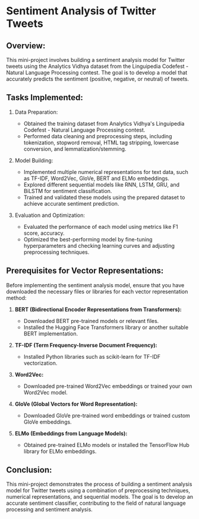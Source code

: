 # Sentiment Analysis of Twitter Tweets

## Overview:
This mini-project involves building a sentiment analysis model for Twitter tweets using the Analytics Vidhya dataset from the Linguipedia Codefest - Natural Language Processing contest. The goal is to develop a model that accurately predicts the sentiment (positive, negative, or neutral) of tweets.

## Tasks Implemented:
1. Data Preparation:
   - Obtained the training dataset from Analytics Vidhya's Linguipedia Codefest - Natural Language Processing contest.
   - Performed data cleaning and preprocessing steps, including tokenization, stopword removal, HTML tag stripping, lowercase conversion, and lemmatization/stemming.

2. Model Building:
   - Implemented multiple numerical representations for text data, such as TF-IDF, Word2Vec, GloVe, BERT and ELMo embeddings.
   - Explored different sequential models like RNN, LSTM, GRU, and BiLSTM for sentiment classification.
   - Trained and validated these models using the prepared dataset to achieve accurate sentiment prediction.

3. Evaluation and Optimization:
   - Evaluated the performance of each model using metrics like F1 score, accuracy.
   - Optimized the best-performing model by fine-tuning hyperparameters and checking learning curves and adjusting preprocessing techniques.


## Prerequisites for Vector Representations:
Before implementing the sentiment analysis model, ensure that you have downloaded the necessary files or libraries for each vector representation method:

1. **BERT (Bidirectional Encoder Representations from Transformers):**
   - Downloaded BERT pre-trained models or relevant files.
   - Installed the Hugging Face Transformers library or another suitable BERT implementation.

2. **TF-IDF (Term Frequency-Inverse Document Frequency):**
   - Installed Python libraries such as scikit-learn for TF-IDF vectorization.

3. **Word2Vec:**
   - Downloaded pre-trained Word2Vec embeddings or trained your own Word2Vec model.

4. **GloVe (Global Vectors for Word Representation):**
   - Downloaded GloVe pre-trained word embeddings or trained custom GloVe embeddings.

5. **ELMo (Embeddings from Language Models):**
   - Obtained pre-trained ELMo models or installed the TensorFlow Hub library for ELMo embeddings.


## Conclusion:
This mini-project demonstrates the process of building a sentiment analysis model for Twitter tweets using a combination of preprocessing techniques, numerical representations, and sequential models. The goal is to develop an accurate sentiment classifier, contributing to the field of natural language processing and sentiment analysis.
